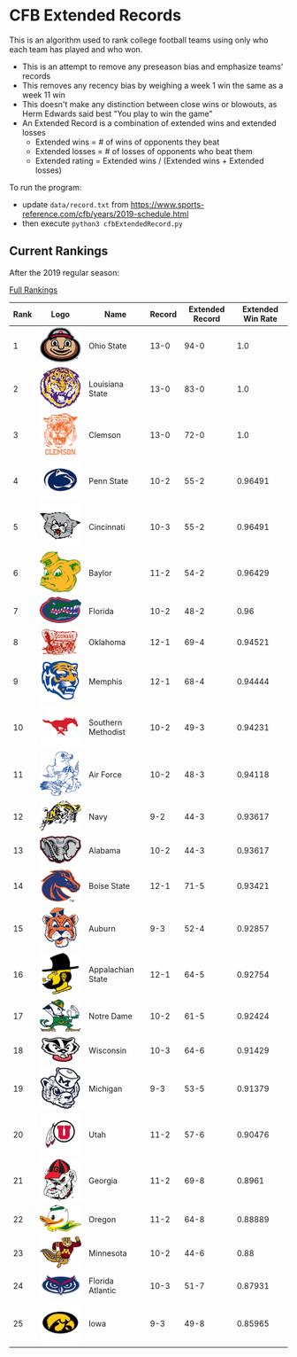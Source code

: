 # CFB Extended Records

This is an algorithm used to rank college football teams using only who each team has played and who won.

*   This is an attempt to remove any preseason bias and emphasize teams' records
*   This removes any recency bias by weighing a week 1 win the same as a week 11 win
*   This doesn't make any distinction between close wins or blowouts, as Herm Edwards said best "You play to win the game"
*   An Extended Record is a combination of extended wins and extended losses
    *   Extended wins = # of wins of opponents they beat
    *   Extended losses = # of losses of opponents who beat them
    *   Extended rating = Extended wins / (Extended wins + Extended losses)

To run the program: 
*   update `data/record.txt` from https://www.sports-reference.com/cfb/years/2019-schedule.html
*   then execute `python3 cfbExtendedRecord.py`

## Current Rankings

After the 2019 regular season:

[Full Rankings](results/resultsSorted.csv)

| Rank | Logo | Name | Record | Extended Record | Extended Win Rate |
| --- | ---| --- | --- | --- | --- |
| 1 | ![Ohio State](logos/ohio-st.png) | Ohio State | 13-0 | 94-0 | 1.0 |
| 2 | ![Louisiana State](logos/lsu.png) | Louisiana State | 13-0 | 83-0 | 1.0 |
| 3 | ![Clemson](logos/clemson.png) | Clemson | 13-0 | 72-0 | 1.0 |
| 4 | ![Penn State](logos/penn-st.png) | Penn State | 10-2 | 55-2 | 0.96491 |
| 5 | ![Cincinnati](logos/cincinnati.png) | Cincinnati | 10-3 | 55-2 | 0.96491 |
| 6 | ![Baylor](logos/baylor.png) | Baylor | 11-2 | 54-2 | 0.96429 |
| 7 | ![Florida](logos/florida.png) | Florida | 10-2 | 48-2 | 0.96 |
| 8 | ![Oklahoma](logos/oklahoma.png) | Oklahoma | 12-1 | 69-4 | 0.94521 |
| 9 | ![Memphis](logos/memphis.png) | Memphis | 12-1 | 68-4 | 0.94444 |
| 10 | ![Southern Methodist](logos/smu.png) | Southern Methodist | 10-2 | 49-3 | 0.94231 |
| 11 | ![Air Force](logos/air-force.png) | Air Force | 10-2 | 48-3 | 0.94118 |
| 12 | ![Navy](logos/navy.png) | Navy | 9-2 | 44-3 | 0.93617 |
| 13 | ![Alabama](logos/alabama.png) | Alabama | 10-2 | 44-3 | 0.93617 |
| 14 | ![Boise State](logos/boise-st.png) | Boise State | 12-1 | 71-5 | 0.93421 |
| 15 | ![Auburn](logos/auburn.png) | Auburn | 9-3 | 52-4 | 0.92857 |
| 16 | ![Appalachian State](logos/appalachian-st.png) | Appalachian State | 12-1 | 64-5 | 0.92754 |
| 17 | ![Notre Dame](logos/notre-dame.png) | Notre Dame | 10-2 | 61-5 | 0.92424 |
| 18 | ![Wisconsin](logos/wisconsin.png) | Wisconsin | 10-3 | 64-6 | 0.91429 |
| 19 | ![Michigan](logos/michigan.png) | Michigan | 9-3 | 53-5 | 0.91379 |
| 20 | ![Utah](logos/utah.png) | Utah | 11-2 | 57-6 | 0.90476 |
| 21 | ![Georgia](logos/georgia.png) | Georgia | 11-2 | 69-8 | 0.8961 |
| 22 | ![Oregon](logos/oregon.png) | Oregon | 11-2 | 64-8 | 0.88889 |
| 23 | ![Minnesota](logos/minnesota.png) | Minnesota | 10-2 | 44-6 | 0.88 |
| 24 | ![Florida Atlantic](logos/fla-atlantic.png) | Florida Atlantic | 10-3 | 51-7 | 0.87931 |
| 25 | ![Iowa](logos/iowa.png) | Iowa | 9-3 | 49-8 | 0.85965 |
